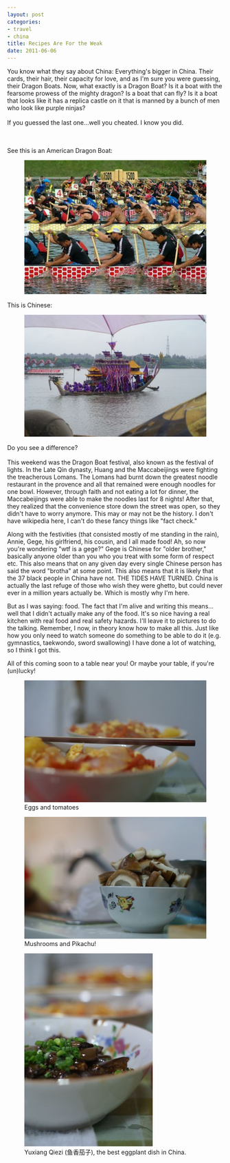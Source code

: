 ```yaml
---
layout: post
categories: 
- travel
- china
title: Recipes Are For the Weak
date: 2011-06-06
---
```

You know what they say about China&#58; Everything's bigger in China.  Their cards, their hair, their capacity for love, and as I'm sure you were guessing, their Dragon Boats.  Now, what exactly is a Dragon Boat?  Is it a boat with the fearsome prowess of the mighty dragon? Is a boat that can fly?  Is it a boat that looks like it has a replica castle on it that is manned by a bunch of men who look like purple ninjas?
<br/><br/>
If you guessed the last one…well you cheated. I know you did. 
<!-- more -->
<br/><br/>
See this is an American Dragon Boat:

<figure>
	<img src="/images/dragonboat-american.jpg" />
</figure>

This is Chinese:

<figure>
	<img src="/images/dragonboat-china.jpg" />
</figure>

Do you see a difference? 
<br/><br/>
This weekend was the Dragon Boat festival, also known as the festival of lights.  In the Late Qin dynasty, Huang and the Maccabeijings were fighting the treacherous Lomans.  The Lomans had burnt down the greatest noodle restaurant in the provence and all that remained were enough noodles for one bowl.  However, through faith and not eating a lot for dinner, the Maccabeijings were able to make the noodles last for  8 nights!  After that, they realized that the convenience store down the street was open, so they didn't have to worry anymore.  This may or may not be the history.  I don't have wikipedia here, I can't do these fancy things like "fact check."

Along with the festivities (that consisted mostly of me standing in the rain), Annie, Gege, his girlfriend, his cousin, and I all made food!  Ah, so now you're wondering "wtf is a gege?"  Gege is Chinese for "older brother," basically anyone older than you who you treat with some form of respect etc.  This also means that on any given day every single Chinese person has said the word "brotha" at some point.  This also means that it is likely that the 37 black people in China have not.  THE TIDES HAVE TURNED.  China is actually the last refuge of those who wish they were ghetto, but could never ever in a million years actually be.  Which is mostly why I'm here.

But as I was saying: food.  The fact that I'm alive and writing this means…well that I didn't actually make any of the food.  It's so nice having a real kitchen with real food and real safety hazards.   I'll leave it to pictures to do the talking.  Remember, I now, in theory know how to make all this.  Just like how you only need to watch someone do something to be able to do it (e.g. gymnastics, taekwondo, sword swallowing) I have done a lot of watching, so I think I got this.  

All of this coming soon to a table near you!  Or maybe your table, if you're (un)lucky!

<figure>
	<img src="/images/eggs-and-tomatoes.jpg"/>
	<figcaption>
		Eggs and tomatoes
	</figcaption>
</figure>

<figure>
	<img src="/images/mushrooms.jpg"/>
	<figcaption>
		Mushrooms and Pikachu!
	</figcaption>
</figure>

<figure>
	<img src="/images/yuxiang-qiezi.jpg"/>
	<figcaption>
		Yuxiang Qiezi (鱼香茄子), the best eggplant dish in China.
	</figcaption>
</figure>